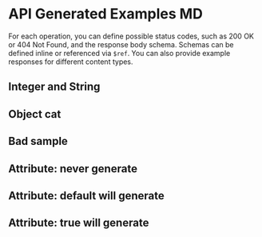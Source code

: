# API Generated Examples MD

For each operation, you can define possible status codes, such as 200 OK or 404 Not Found, and the response body schema. Schemas can be defined inline or referenced via `$ref`. You can also provide example responses for different content types.

## Integer and String

<api-endpoint openapi-path="./api-sources/API_examples.yaml" endpoint="/users" method="post"/>

## Object cat

<api-endpoint openapi-path="./api-sources/petstore_oas3_requestBody_example.yaml" endpoint="/pet" method="post"/>

## Bad sample

<api-endpoint openapi-path="./api-sources/bad-openapi.json"
            endpoint="/customer/changeLicensesTeam"
            method="post"/>

## Attribute: never generate

<api-endpoint openapi-path="./api-sources/API_examples.yaml" endpoint="/users" method="post" generate-samples="false"/>

## Attribute: default will generate

<api-endpoint openapi-path="./api-sources/API_examples.yaml" endpoint="/users" method="post"/>

## Attribute: true will generate

<api-endpoint openapi-path="./api-sources/API_examples.yaml" endpoint="/users" method="post" generate-samples="true"/>

